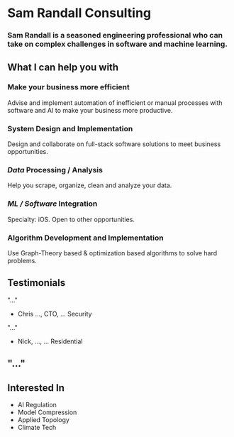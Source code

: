 # Sam Randall Consulting
### Sam Randall is a seasoned engineering professional who can take on complex challenges in software and machine learning.

## What I can help you with
### Make your business more efficient

Advise and implement automation of inefficient or manual processes with software and AI to make your business more productive.


### System Design and Implementation
Design and collaborate on full-stack software solutions to meet business opportunities.
### *Data* Processing / Analysis
Help you scrape, organize, clean and analyze your data.
### *ML / Software* Integration
Specialty: iOS. Open to other opportunities.
### Algorithm Development and Implementation
Use Graph-Theory based & optimization based algorithms to solve hard problems.

## Testimonials

"..."
- Chris ..., CTO, ... Security

"..."
- Nick, ..., ... Residential

"..."
- 

## Interested In
- AI Regulation
- Model Compression
- Applied Topology
- Climate Tech



